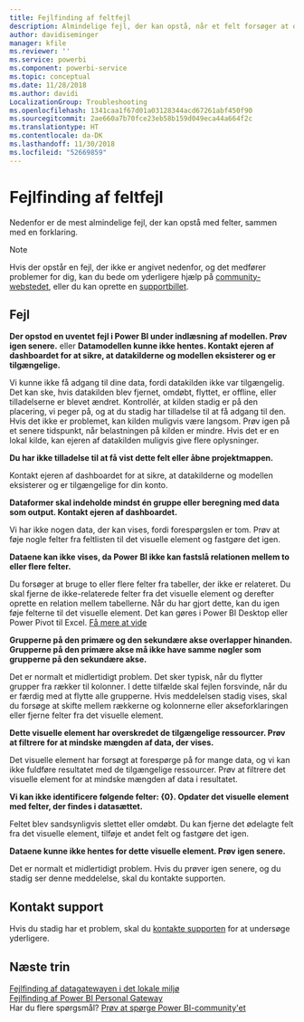 ```yaml
---
title: Fejlfinding af feltfejl
description: Almindelige fejl, der kan opstå, når et felt forsøger at opdatere
author: davidiseminger
manager: kfile
ms.reviewer: ''
ms.service: powerbi
ms.component: powerbi-service
ms.topic: conceptual
ms.date: 11/28/2018
ms.author: davidi
LocalizationGroup: Troubleshooting
ms.openlocfilehash: 1341caa1f67d01a03128344acd67261abf450f90
ms.sourcegitcommit: 2ae660a7b70fce23eb58b159d049eca44a664f2c
ms.translationtype: HT
ms.contentlocale: da-DK
ms.lasthandoff: 11/30/2018
ms.locfileid: "52669859"
---
```

# <a name="troubleshooting-tile-errors"></a>Fejlfinding af feltfejl
Nedenfor er de mest almindelige fejl, der kan opstå med felter, sammen med en forklaring.

> [!NOTE]
> Hvis der opstår en fejl, der ikke er angivet nedenfor, og det medfører problemer for dig, kan du bede om yderligere hjælp på [community-webstedet](http://community.powerbi.com/), eller du kan oprette en [supportbillet](https://powerbi.microsoft.com/support/).
> 
> 

## <a name="errors"></a>Fejl
**Der opstod en uventet fejl i Power BI under indlæsning af modellen. Prøv igen senere.**
eller **Datamodellen kunne ikke hentes. Kontakt ejeren af dashboardet for at sikre, at datakilderne og modellen eksisterer og er tilgængelige.**

Vi kunne ikke få adgang til dine data, fordi datakilden ikke var tilgængelig. Det kan ske, hvis datakilden blev fjernet, omdøbt, flyttet, er offline, eller tilladelserne er blevet ændret. Kontrollér, at kilden stadig er på den placering, vi peger på, og at du stadig har tilladelse til at få adgang til den. Hvis det ikke er problemet, kan kilden muligvis være langsom. Prøv igen på et senere tidspunkt, når belastningen på kilden er mindre. Hvis det er en lokal kilde, kan ejeren af datakilden muligvis give flere oplysninger.

**Du har ikke tilladelse til at få vist dette felt eller åbne projektmappen.**

Kontakt ejeren af dashboardet for at sikre, at datakilderne og modellen eksisterer og er tilgængelige for din konto.

**Dataformer skal indeholde mindst én gruppe eller beregning med data som output. Kontakt ejeren af dashboardet.**

Vi har ikke nogen data, der kan vises, fordi forespørgslen er tom. Prøv at føje nogle felter fra feltlisten til det visuelle element og fastgøre det igen.

**Dataene kan ikke vises, da Power BI ikke kan fastslå relationen mellem to eller flere felter.**

Du forsøger at bruge to eller flere felter fra tabeller, der ikke er relateret. Du skal fjerne de ikke-relaterede felter fra det visuelle element og derefter oprette en relation mellem tabellerne. Når du har gjort dette, kan du igen føje felterne til det visuelle element. Det kan gøres i Power BI Desktop eller Power Pivot til Excel. [Få mere at vide](desktop-create-and-manage-relationships.md)

**Grupperne på den primære og den sekundære akse overlapper hinanden. Grupperne på den primære akse må ikke have samme nøgler som grupperne på den sekundære akse.**

Det er normalt et midlertidigt problem. Det sker typisk, når du flytter grupper fra rækker til kolonner. I dette tilfælde skal fejlen forsvinde, når du er færdig med at flytte alle grupperne. Hvis meddelelsen stadig vises, skal du forsøge at skifte mellem rækkerne og kolonnerne eller akseforklaringen eller fjerne felter fra det visuelle element.  

**Dette visuelle element har overskredet de tilgængelige ressourcer. Prøv at filtrere for at mindske mængden af data, der vises.**

Det visuelle element har forsøgt at forespørge på for mange data, og vi kan ikke fuldføre resultatet med de tilgængelige ressourcer. Prøv at filtrere det visuelle element for at mindske mængden af data i resultatet.

**Vi kan ikke identificere følgende felter: {0}. Opdater det visuelle element med felter, der findes i datasættet.**

Feltet blev sandsynligvis slettet eller omdøbt. Du kan fjerne det ødelagte felt fra det visuelle element, tilføje et andet felt og fastgøre det igen.

**Dataene kunne ikke hentes for dette visuelle element. Prøv igen senere.**

Det er normalt et midlertidigt problem. Hvis du prøver igen senere, og du stadig ser denne meddelelse, skal du kontakte supporten.

## <a name="contact-support"></a>Kontakt support
Hvis du stadig har et problem, skal du [kontakte supporten](https://support.powerbi.com) for at undersøge yderligere.

## <a name="next-steps"></a>Næste trin
[Fejlfinding af datagatewayen i det lokale miljø](service-gateway-onprem-tshoot.md)  
[Fejlfinding af Power BI Personal Gateway](service-admin-troubleshooting-power-bi-personal-gateway.md)  
Har du flere spørgsmål? [Prøv at spørge Power BI-community'et](http://community.powerbi.com/)

